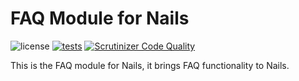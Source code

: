 # FAQ Module for Nails

![license](https://img.shields.io/badge/license-MIT-green.svg)
[![tests](https://github.com/nails/module-faq/actions/workflows/build_and_test.yml/badge.svg)](https://github.com/nails/module-faq/actions)
[![Scrutinizer Code Quality](https://scrutinizer-ci.com/g/nails/module-faq/badges/quality-score.png)](https://scrutinizer-ci.com/g/nails/module-faq)

This is the FAQ module for Nails, it brings FAQ functionality to Nails.
